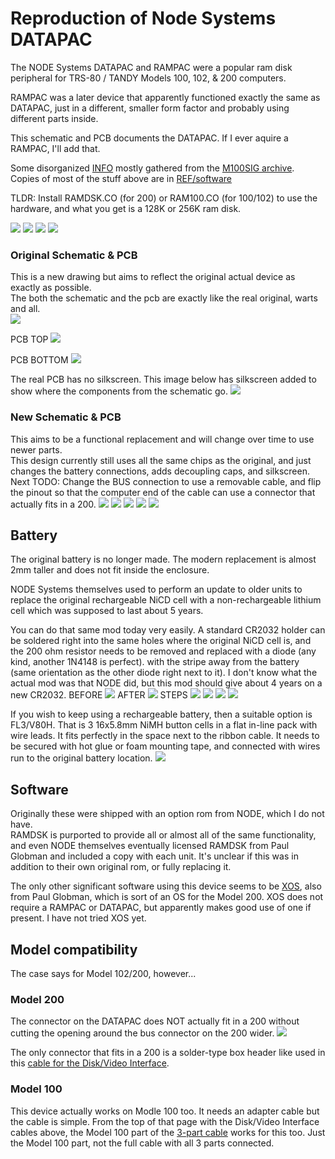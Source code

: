 # Reproduction of Node Systems DATAPAC

The NODE Systems DATAPAC and RAMPAC were a popular ram disk peripheral for TRS-80 / TANDY Models 100, 102, & 200 computers.

RAMPAC was a later device that apparently functioned exactly the same as DATAPAC, just in a different, smaller form factor and probably using different parts inside.

This schematic and PCB documents the DATAPAC. If I ever aquire a RAMPAC, I'll add that.

Some disorganized [INFO](http://tandy.wiki/NODE_DATAPAC) mostly gathered from the [M100SIG archive](https://github.com/LivingM100SIG/Living_M100SIG).  
Copies of most of the stuff above are in [REF/software](REF/software)  

TLDR: Install RAMDSK.CO (for 200) or RAM100.CO (for 100/102) to use the hardware, and what you get is a 128K or 256K ram disk.

![](REF/NODE_DATAPAC_256K_1.jpg)
![](REF/NODE_DATAPAC_256K_2.jpg)
![](REF/NODE_DATAPAC_256K_3.jpg)
![](REF/NODE_DATAPAC_256K_4.jpg)

### Original Schematic & PCB
This is a new drawing but aims to reflect the original actual device as exactly as possible.  
The both the schematic and the pcb are exactly like the real original, warts and all.  
![](PCB/NODE_DATAPAC_256K_historical.svg)

PCB TOP
![](PCB/NODE_DATAPAC_256K_historical_top.jpg)

PCB BOTTOM
![](PCB/NODE_DATAPAC_256K_historical_bottom.jpg)

The real PCB has no silkscreen. This image below has silkscreen added to show where the components from the schematic go.
![](PCB/NODE_DATAPAC_256K_historical_top_annotated.jpg)


### New Schematic & PCB
This aims to be a functional replacement and will change over time to use newer parts.  
This design currently still uses all the same chips as the original, and just changes the battery connections, adds decoupling caps,
and silkscreen.  
Next TODO: Change the BUS connection to use a removable cable, and flip the pinout so that the computer end of the cable can use a connector that actually fits in a 200.
![](PCB/NODE_DATAPAC_256K_bkw0.svg)
![](PCB/NODE_DATAPAC_256K_bkw0_top.jpg)
![](PCB/NODE_DATAPAC_256K_bkw0_bottom.jpg)
![](PCB/NODE_DATAPAC_256K_bkw0_1x.jpg)
![](PCB/NODE_DATAPAC_256K_bkw0_2x.jpg)

## Battery
The original battery is no longer made. The modern replacement is almost 2mm taller and does not fit inside the enclosure.

NODE Systems themselves used to perform an update to older units to replace the original rechargeable NiCD cell with a non-rechargeable lithium cell which was supposed to last about 5 years.

You can do that same mod today very easily. A standard CR2032 holder can be soldered right into the same holes where the original NiCD cell is, and the 200 ohm resistor needs to be removed and replaced with a diode (any kind, another 1N4148 is perfect). with the stripe away from the battery (same orientation as the other diode right next to it).
I don't know what the actual mod was that NODE did, but this mod should give about 4 years on a new CR2032.
BEFORE
![](PCB/NODE_DATAPAC_256K_batt_mod_before.jpg)
AFTER
![](PCB/NODE_DATAPAC_256K_batt_mod_after.jpg)
STEPS
![](PCB/NODE_DATAPAC_256K_batt_mod_01.jpg)
![](PCB/NODE_DATAPAC_256K_batt_mod_02.jpg)
![](PCB/NODE_DATAPAC_256K_batt_mod_03.jpg)
![](PCB/NODE_DATAPAC_256K_batt_mod_04.jpg)


If you wish to keep using a rechargeable battery, then a suitable option is FL3/V80H. That is 3 16x5.8mm NiMH button cells in a flat in-line pack with wire leads. It fits perfectly in the space next to the ribbon cable. It needs to be secured with hot glue or foam mounting tape, and connected with wires run to the original battery location.
![](REF/fl3v80h_placement.jpg)


## Software
Originally these were shipped with an option rom from NODE, which I do not have.  
RAMDSK is purported to provide all or almost all of the same functionality, and even NODE themselves eventually licensed RAMDSK from Paul Globman and included a copy with each unit. It's unclear if this was in addition to their own original rom, or fully replacing it.

The only other significant software using this device seems to be [XOS](http://www.club100.org/library/libpg.html), also from Paul Globman, which is sort of an OS for the Model 200. XOS does not require a RAMPAC or DATAPAC, but apparently makes good use of one if present.
I have not tried XOS yet.

## Model compatibility
The case says for Model 102/200, however...

### Model 200
The connector on the DATAPAC does NOT actually fit in a 200 without cutting the opening around the bus connector on the 200 wider.
![](REF/does_not_fit_model_200.jpg)

The only connector that fits in a 200 is a solder-type box header like used in this [cable for the Disk/Video Interface](http://tandy.wiki/Disk/Video_Interface:_Cable#Good_Cable).

### Model 100
This device actually works on Modle 100 too. It needs an adapter cable but the cable is simple.
From the top of that page with the Disk/Video Interface cables above, the Model 100 part of the [3-part cable](http://tandy.wiki/Disk/Video_Interface:_Cable#Good_Cable) works for this too. Just the Model 100 part, not the full cable with all 3 parts connected.
